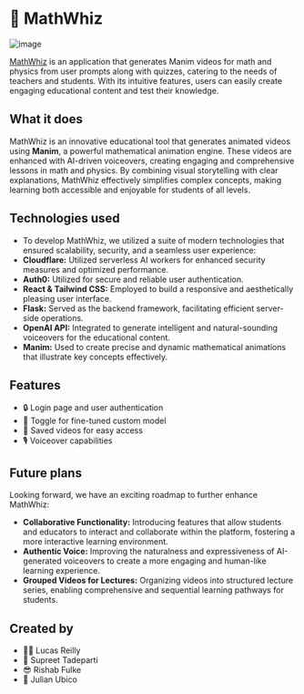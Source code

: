# 🧠 MathWhiz
![image](https://github.com/user-attachments/assets/ab3869f4-7cfb-4067-80c0-e401d9d0765d)

[MathWhiz](https://mathwhiz.biz) is an application that generates Manim videos for math and physics from user prompts along with quizzes, catering to the needs of teachers and students. With its intuitive features, users can easily create engaging educational content and test their knowledge.

## What it does

MathWhiz is an innovative educational tool that generates animated videos using **Manim**, a powerful mathematical animation engine. These videos are enhanced with AI-driven voiceovers, creating engaging and comprehensive lessons in math and physics. By combining visual storytelling with clear explanations, MathWhiz effectively simplifies complex concepts, making learning both accessible and enjoyable for students of all levels.


## Technologies used
- To develop MathWhiz, we utilized a suite of modern technologies that ensured scalability, security, and a seamless user experience:
- **Cloudflare:** Utilized serverless AI workers for enhanced security measures and optimized performance.
- **Auth0:** Utilized for secure and reliable user authentication.
- **React & Tailwind CSS:** Employed to build a responsive and aesthetically pleasing user interface.
- **Flask:** Served as the backend framework, facilitating efficient server-side operations.
- **OpenAI API:** Integrated to generate intelligent and natural-sounding voiceovers for the educational content.
- **Manim:** Used to create precise and dynamic mathematical animations that illustrate key concepts effectively.

## Features

- 🔒 Login page and user authentication
- 🔁 Toggle for fine-tuned custom model
- 💾 Saved videos for easy access
- 🎙️ Voiceover capabilities

## Future plans
Looking forward, we have an exciting roadmap to further enhance MathWhiz:

- **Collaborative Functionality:** Introducing features that allow students and educators to interact and collaborate within the platform, fostering a more interactive learning environment.
- **Authentic Voice:** Improving the naturalness and expressiveness of AI-generated voiceovers to create a more engaging and human-like learning experience.
- **Grouped Videos for Lectures:** Organizing videos into structured lecture series, enabling comprehensive and sequential learning pathways for students.

## Created by

- 🧖‍♂️ Lucas Reilly
- 🏓 Supreet Tadeparti
- 😎 Rishab Fulke
- 🦠 Julian Ubico
